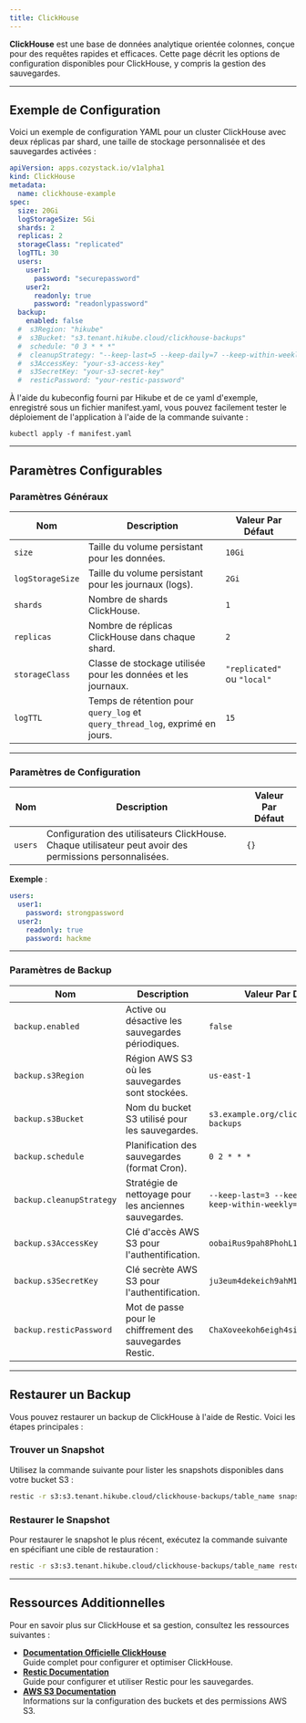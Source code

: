 ```yaml
---
title: ClickHouse
---
```


**ClickHouse** est une base de données analytique orientée colonnes, conçue pour des requêtes rapides et efficaces. Cette page décrit les options de configuration disponibles pour ClickHouse, y compris la gestion des sauvegardes.

---

## Exemple de Configuration

Voici un exemple de configuration YAML pour un cluster ClickHouse avec deux réplicas par shard, une taille de stockage personnalisée et des sauvegardes activées :

```yaml
apiVersion: apps.cozystack.io/v1alpha1
kind: ClickHouse
metadata:
  name: clickhouse-example
spec:
  size: 20Gi
  logStorageSize: 5Gi
  shards: 2
  replicas: 2
  storageClass: "replicated"
  logTTL: 30
  users:
    user1:
      password: "securepassword"
    user2:
      readonly: true
      password: "readonlypassword"
  backup:
    enabled: false
  #  s3Region: "hikube"
  #  s3Bucket: "s3.tenant.hikube.cloud/clickhouse-backups"
  #  schedule: "0 3 * * *"
  #  cleanupStrategy: "--keep-last=5 --keep-daily=7 --keep-within-weekly=2m"
  #  s3AccessKey: "your-s3-access-key"
  #  s3SecretKey: "your-s3-secret-key"
  #  resticPassword: "your-restic-password"
```

À l'aide du kubeconfig fourni par Hikube et de ce yaml d'exemple, enregistré sous un fichier manifest.yaml, vous pouvez facilement tester le déploiement de l'application à l'aide de la commande suivante :

`kubectl apply -f manifest.yaml`

---

## Paramètres Configurables

### **Paramètres Généraux**

| **Nom**           | **Description**                                                                 | **Valeur Par Défaut** |
|--------------------|---------------------------------------------------------------------------------|------------------------|
| `size`            | Taille du volume persistant pour les données.                                   | `10Gi`                |
| `logStorageSize`  | Taille du volume persistant pour les journaux (logs).                           | `2Gi`                 |
| `shards`          | Nombre de shards ClickHouse.                                                    | `1`                   |
| `replicas`        | Nombre de réplicas ClickHouse dans chaque shard.                                | `2`                   |
| `storageClass`    | Classe de stockage utilisée pour les données et les journaux.                   | `"replicated"` ou `"local"`    |
| `logTTL`          | Temps de rétention pour `query_log` et `query_thread_log`, exprimé en jours.    | `15`                  |

---

### **Paramètres de Configuration**

| **Nom**  | **Description**                                                      | **Valeur Par Défaut** |
|----------|----------------------------------------------------------------------|------------------------|
| `users`  | Configuration des utilisateurs ClickHouse. Chaque utilisateur peut avoir des permissions personnalisées. | `{}`                  |

**Exemple** :

```yaml
users:
  user1:
    password: strongpassword
  user2:
    readonly: true
    password: hackme
```

---

### **Paramètres de Backup**

| **Nom**                | **Description**                                                | **Valeur Par Défaut**                         |
|-------------------------|----------------------------------------------------------------|-----------------------------------------------|
| `backup.enabled`       | Active ou désactive les sauvegardes périodiques.               | `false`                                      |
| `backup.s3Region`      | Région AWS S3 où les sauvegardes sont stockées.                | `us-east-1`                                  |
| `backup.s3Bucket`      | Nom du bucket S3 utilisé pour les sauvegardes.                 | `s3.example.org/clickhouse-backups`          |
| `backup.schedule`      | Planification des sauvegardes (format Cron).                   | `0 2 * * *`                                  |
| `backup.cleanupStrategy` | Stratégie de nettoyage pour les anciennes sauvegardes.        | `--keep-last=3 --keep-daily=3 --keep-within-weekly=1m` |
| `backup.s3AccessKey`   | Clé d'accès AWS S3 pour l'authentification.                    | `oobaiRus9pah8PhohL1ThaeTa4UVa7gu`           |
| `backup.s3SecretKey`   | Clé secrète AWS S3 pour l'authentification.                    | `ju3eum4dekeich9ahM1te8waeGai0oog`           |
| `backup.resticPassword` | Mot de passe pour le chiffrement des sauvegardes Restic.      | `ChaXoveekoh6eigh4siesheeda2quai0`           |

---

## Restaurer un Backup

Vous pouvez restaurer un backup de ClickHouse à l'aide de Restic. Voici les étapes principales :

### Trouver un Snapshot

Utilisez la commande suivante pour lister les snapshots disponibles dans votre bucket S3 :

```bash
restic -r s3:s3.tenant.hikube.cloud/clickhouse-backups/table_name snapshots
```

### Restaurer le Snapshot

Pour restaurer le snapshot le plus récent, exécutez la commande suivante en spécifiant une cible de restauration :

```bash
restic -r s3:s3.tenant.hikube.cloud/clickhouse-backups/table_name restore latest --target /tmp/
```

---

## Ressources Additionnelles

Pour en savoir plus sur ClickHouse et sa gestion, consultez les ressources suivantes :

- **[Documentation Officielle ClickHouse](https://clickhouse.com/docs/)**  
  Guide complet pour configurer et optimiser ClickHouse.
- **[Restic Documentation](https://restic.net/)**  
  Guide pour configurer et utiliser Restic pour les sauvegardes.
- **[AWS S3 Documentation](https://aws.amazon.com/s3/)**  
  Informations sur la configuration des buckets et des permissions AWS S3.
